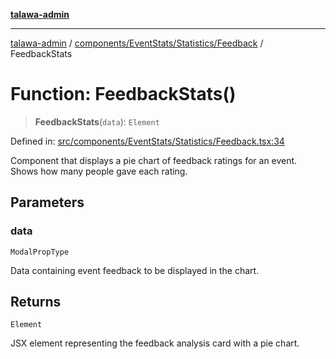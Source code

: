 [**talawa-admin**](../../../../../README.md)

***

[talawa-admin](../../../../../README.md) / [components/EventStats/Statistics/Feedback](../README.md) / FeedbackStats

# Function: FeedbackStats()

> **FeedbackStats**(`data`): `Element`

Defined in: [src/components/EventStats/Statistics/Feedback.tsx:34](https://github.com/bint-Eve/talawa-admin/blob/bb9ac170c0ec806cc5423650a66bbe110c3af5d9/src/components/EventStats/Statistics/Feedback.tsx#L34)

Component that displays a pie chart of feedback ratings for an event.
Shows how many people gave each rating.

## Parameters

### data

`ModalPropType`

Data containing event feedback to be displayed in the chart.

## Returns

`Element`

JSX element representing the feedback analysis card with a pie chart.

